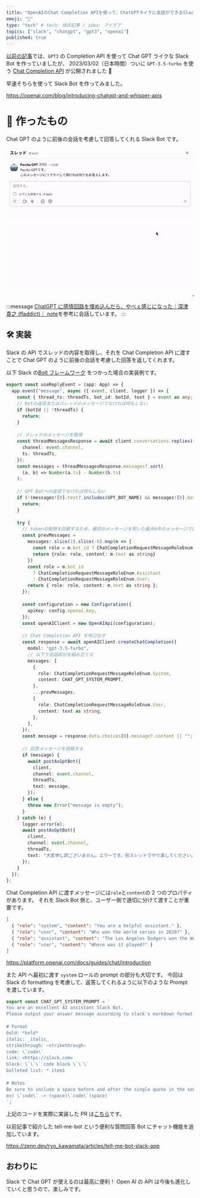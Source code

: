 ```yaml
---
title: "OpenAIのChat Completion APIを使って、ChatGPTライクに会話ができるSlackBotを作る"
emoji: "🤖"
type: "tech" # tech: 技術記事 / idea: アイデア
topics: ["slack", "chatgpt", "gpt3", "openai"]
published: true
---
```


[以前の記事](https://zenn.dev/ryo_kawamata/articles/291c95b41baeb7)では、`GPT3` の Completion API を使って Chat GPT ライクな Slack Bot を作っていましたが、 2023/03/02（日本時間）ついに `GPT-3.5-turbo` を使う [Chat Completion API](https://platform.openai.com/docs/guides/chat) が公開されました 🎉

早速そちらを使って Slack Bot を作ってみました。

https://openai.com/blog/introducing-chatgpt-and-whisper-apis

# 🤖 作ったもの

Chat GPT のように前後の会話を考慮して回答してくれる Slack Bot です。

![](/images/56ea2484320def/sample.gif)

:::message
[ChatGPT に感情回路を埋め込んだら、やべぇ感じになった｜深津 貴之 (fladdict)｜ note](https://note.com/fladdict/n/n5043e6e61ce3)を参考に会話しています。
:::

## 🛠️ 実装

Slack の API でスレッドの内容を取得し、それを Chat Completion API に渡すことで Chat GPT のように前後の会話を考慮した回答を返してくれます。

以下 Slack の[Bolt フレームワーク](https://slack.dev/bolt-js/concepts) をつかった場合の実装例です。

```ts
export const useReplyEvent = (app: App) => {
  app.event("message", async ({ event, client, logger }) => {
    const { thread_ts: threadTs, bot_id: botId, text } = event as any;
    // botの返信またはスレッドのメッセージでなければ何もしない
    if (botId || !threadTs) {
      return;
    }

    // スレッドのメッセージを取得
    const threadMessagesResponse = await client.conversations.replies({
      channel: event.channel,
      ts: threadTs,
    });
    const messages = threadMessagesResponse.messages?.sort(
      (a, b) => Number(a.ts) - Number(b.ts)
    );

    // GPT Botへの返信でなければ何もしない
    if (!(messages![0].text?.includes(GPT_BOT_NAME) && messages![0].bot_id)) {
      return;
    }

    try {
      // tokenの制限を回避するため、最初のメッセージを除いた最大6件のメッセージで区切る
      const prevMessages =
        messages!.slice(1).slice(-6).map(m => {
          const role = m.bot_id ? ChatCompletionRequestMessageRoleEnum.Assistant : ChatCompletionRequestMessageRoleEnum.User
          return {role: role, content: m.text as string}
        })
        const role = m.bot_id
          ? ChatCompletionRequestMessageRoleEnum.Assistant
          : ChatCompletionRequestMessageRoleEnum.User;
        return { role: role, content: m.text as string };
      });

      const configuration = new Configuration({
        apiKey: config.openai.key,
      });
      const openAIClient = new OpenAIApi(configuration);

      // Chat Completion API を呼び出す
      const response = await openAIClient.createChatCompletion({
        model: "gpt-3.5-turbo",
        // 以下で会話部分を組み立てる
        messages: [
          {
            role: ChatCompletionRequestMessageRoleEnum.System,
            content: CHAT_GPT_SYSTEM_PROMPT,
          },
          ...prevMessages,
          {
            role: ChatCompletionRequestMessageRoleEnum.User,
            content: text as string,
          },
        ],
      });
      const message = response.data.choices[0].message?.content || "";

      // 回答メッセージを投稿する
      if (message) {
        await postAsGptBot({
          client,
          channel: event.channel,
          threadTs,
          text: message,
        });
      } else {
        throw new Error("message is empty");
      }
    } catch (e) {
      logger.error(e);
      await postAsGptBot({
        client,
        channel: event.channel,
        threadTs,
        text: "大変申し訳ございません。エラーです。別スレッドでやり直してください。",
      });
    }
  });
};
```

Chat Completion API に渡すメッセージには`role`と`content`の 2 つのプロパティがあります。
それを Slack Bot 側と、ユーザー側で適切に分けて渡すことが重要です。

```json
[
  { "role": "system", "content": "You are a helpful assistant." },
  { "role": "user", "content": "Who won the world series in 2020?" },
  { "role": "assistant", "content": "The Los Angeles Dodgers won the World" },
  { "role": "user", "content": "Where was it played?" }
]
```

https://platform.openai.com/docs/guides/chat/introduction

また API へ最初に渡す `system` ロールの prompt の部分も大切です。
今回は Slack の formatting を考慮して、返答してくれるように以下のような Prompt を渡しています。

```ts
export const CHAT_GPT_SYSTEM_PROMPT = `
You are an excellent AI assistant Slack Bot.
Please output your answer message according to slack's markdown format as follows.

# Format
bold: *bold*
italic: _italic_
strikethrough: ~strikethrough~
code: \`code\`
link: <https://slack.com>
block: \`\`\` code block \`\`\`
bulleted list: * item1

# Notes
Be sure to include a space before and after the single quote in the sentence
ex) \`code\` -> (space)\`code\`(space)
`;
```

上記のコードを実際に実装した PR は[こちら](https://github.com/kawamataryo/tell-me-bot/pull/12)です。

以前記事で紹介した tell-me-bot という便利な質問回答 Bot にチャット機能を追加しています。

https://zenn.dev/ryo_kawamata/articles/tell-me-bot-slack-app

## おわりに

Slack で Chat GPT が使えるのは最高に便利！
Open AI の API は今後も進化していくと思うので、楽しみです。
